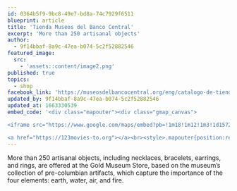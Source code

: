 ```yaml
---
id: 0364b5f9-9bc8-49e7-bd8a-74c7929f6511
blueprint: article
title: 'Tienda Museos del Banco Central'
excerpt: 'More than 250 artisanal objects'
author:
  - 9f14bbaf-8a9c-47ea-b074-5c2f52882546
featured_image:
  src:
    - 'assets::content/image2.png'
published: true
topics:
  - shop
facebook_link: 'https://museosdelbancocentral.org/eng/catalogo-de-tienda/'
updated_by: 9f14bbaf-8a9c-47ea-b074-5c2f52882546
updated_at: 1663330539
embed_code: '<div class="mapouter"><div class="gmap_canvas">

<iframe src="https://www.google.com/maps/embed?pb=!1m18!1m12!1m3!1d15720.02083575654!2d-84.08553341610279!3d9.933523486903667!2m3!1f0!2f0!3f0!3m2!1i1024!2i768!4f13.1!3m3!1m2!1s0x8fa0e36132fd2cad%3A0x6d00a20b2005b6fc!2sMuseos%20del%20Banco%20Central%20de%20Costa%20Rica!5e0!3m2!1ses!2sus!4v1663954534285!5m2!1ses!2sus" width="400" height="300" style="border:0;" allowfullscreen="" loading="lazy" referrerpolicy="no-referrer-when-downgrade"></iframe>

<a href="https://123movies-to.org"></a><br><style>.mapouter{position:relative;text-align:right;height:500px;width:1200px;}</style><style>.gmap_canvas {overflow:hidden;background:none!important;height:500px;width:1200px;}</style></div></div>'
---
```

More than 250 artisanal objects, including necklaces, bracelets, earrings, and rings, are offered at the Gold Museum Store, based on the museum’s collection of pre-columbian artifacts, which capture the importance of the four elements: earth, water, air, and fire.